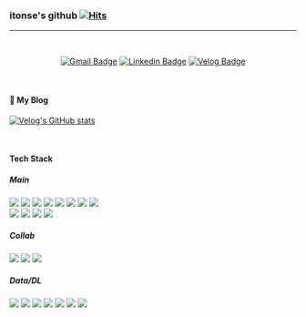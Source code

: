 ### itonse's github [![Hits](https://hits.seeyoufarm.com/api/count/incr/badge.svg?url=https%3A%2F%2Fgithub.com%2Fitonse%2Fhit-counter&count_bg=%2379C83D&title_bg=%23555555&icon=&icon_color=%23E7E7E7&title=hits&edge_flat=false)](https://hits.seeyoufarm.com)

---

<br>
<div align=center>
  
[![Gmail Badge](https://img.shields.io/badge/-Gmail-d14836?style=flat-square&logo=Gmail&logoColor=white&link=mailto:govl3dnjs@gmail.com)](mailto:govl3dnjs@gmail.com)
[![Linkedin Badge](https://img.shields.io/badge/-LinkedIn-blue?style=flat-square&logo=Linkedin&logoColor=white&link=https://www.linkedin.com/in/itonse)](https://www.linkedin.com/in/itonse) 
[![Velog Badge](http://img.shields.io/badge/Velog-20C997?&logo=Velog&logoColor=white&link=https://velog.io/@itonse/posts)](https://velog.io/@itonse/posts) 
</div><br>

<!--
**itonse/itonse** is a ✨ _special_ ✨ repository because its `README.md` (this file) appears on your GitHub profile.

Here are some ideas to get you started:

- 🔭 I’m currently working on ...
- 🌱 I’m currently learning ...
- 👯 I’m looking to collaborate on ...
- 🤔 I’m looking for help with ...
- 💬 Ask me about ...
- 📫 How to reach me: ...
- 😄 Pronouns: ...
- ⚡ Fun fact: ...
-->

#### 👻  My Blog

[![Velog's GitHub stats](https://velog-readme-stats.vercel.app/api/list?name=itonse)](https://velog.io/@itonse)

<br>

#### Tech Stack

#####  Main
<a href="#" target="_blank"><img src="https://img.shields.io/badge/Java-007396?&logoColor=white"/></a>
<a href="#" target="_blank"><img src="https://img.shields.io/badge/Spring%20Boot-6DB33F?&logo=SpringBoot&logoColor=white"/></a>
<a href="#" target="_blank"><img src="https://img.shields.io/badge/JPA-222222?&logoColor=white"/></a>
<a href="#" target="_blank"><img src="https://img.shields.io/badge/Gradle-02303A?&logo=Gradle&logoColor=white"/></a>
<a href="#" target="_blank"><img src="https://img.shields.io/badge/MySQL-4479A1?&logo=MySQL&logoColor=white"/></a>
<a href="#" target="_blank"><img src="https://img.shields.io/badge/Docker-2496ED?&logo=Docker&logoColor=white"/></a>
<a href="#" target="_blank"><img src="https://img.shields.io/badge/JUnit5-25A162?style=flat&logo=JUnit5&logoColor=white"/></a>
<a href="#" target="_blank"><img src="https://img.shields.io/badge/Redis-DC382D?&logo=Redis&logoColor=white"/></a><br>
<a href="#" target="_blank"><img src="https://img.shields.io/badge/AWS%20EC2-FF9900?&logo=AmazonEC2&logoColor=white"/></a>
<a href="#" target="_blank"><img src="https://img.shields.io/badge/GitHub%20Actions-2088FF?&logo=githubactions&logoColor=white"/></a>
<a href="#" target="_blank"><img src="https://img.shields.io/badge/Svelte-FF3E00?&logo=svelte&logoColor=white"/></a>
<a href="#" target="_blank"><img src="https://img.shields.io/badge/Vercel-000000?&logo=vercel&logoColor=white"/></a>

##### Collab
<a href="#" target="_blank"><img src="https://img.shields.io/badge/Git-F05032?&logo=Git&logoColor=white"/></a>
<a href="#" target="_blank"><img src="https://img.shields.io/badge/GitHub-000000?&logo=GitHub&logoColor=white"/></a>
<a href="#" target="_blank"><img src="https://img.shields.io/badge/Slack-4A154B?&logo=Slack&logoColor=white"/></a>

##### Data/DL
<a href="#" target="_blank"><img src="https://img.shields.io/badge/Python-3776AB?&logo=Python&logoColor=white"/></a>
<a href="#" target="_blank"><img src="https://img.shields.io/badge/R-276DC3?&logo=R&logoColor=white"/></a>
<a href="#" target="_blank"><img src="https://img.shields.io/badge/Pandas-150458?&logo=pandas&logoColor=white"/></a>
<a href="#" target="_blank"><img src="https://img.shields.io/badge/NumPy-013243?&logo=numpy&logoColor=white"/></a>
<a href="#" target="_blank"><img src="https://img.shields.io/badge/Matplotlib-225593?&logoColor=white"/></a>
<a href="#" target="_blank"><img src="https://img.shields.io/badge/Gephi-222222?&logoColor=white"/></a>
<a href="#" target="_blank"><img src="https://img.shields.io/badge/PyTorch-EE4C2C?&logo=pytorch&logoColor=white"/></a>
